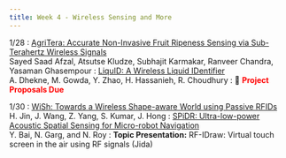 ```yaml
---
title: Week 4 - Wireless Sensing and More
---
```



1/28
: [AgriTera: Accurate Non-Invasive Fruit Ripeness Sensing via Sub-Terahertz Wireless Signals](https://dl.acm.org/doi/abs/10.1145/3665112.3665119)<br /> Sayed Saad Afzal, Atsutse Kludze, Subhajit Karmakar, Ranveer Chandra, Yasaman Ghasempour
: [LiquID: A Wireless Liquid IDentifier](https://dl.acm.org/doi/abs/10.1145/3210240.3210345)<br /> A. Dhekne, M. Gowda, Y. Zhao, H. Hassanieh, R. Choudhury
:  <span>&#x1F4E2;</span> <span style="color: red;">**Project Proposals Due**</span>

1/30
: [WiSh: Towards a Wireless Shape-aware World using Passive RFIDs](https://dl.acm.org/doi/abs/10.1145/3210240.3210328)<br /> H. Jin, J. Wang, Z. Yang, S. Kumar, J. Hong
: [SPiDR: Ultra-low-power Acoustic Spatial Sensing for Micro-robot Navigation](https://dl.acm.org/doi/10.1145/3498361.3539775)<br /> Y. Bai, N. Garg, and N. Roy
: **Topic Presentation:** RF-IDraw: Virtual touch screen in the air using RF signals (Jida)